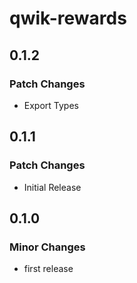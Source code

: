 # qwik-rewards

## 0.1.2

### Patch Changes

- Export Types

## 0.1.1

### Patch Changes

- Initial Release

## 0.1.0

### Minor Changes

- first release

